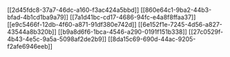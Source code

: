 [[2d45fdc8-37a7-46dc-a160-f3ac424a5bbd]]
[[860e64c1-9ba2-44b3-bfad-4b1cd1ba9a79]]
[[7a1d41bc-cd17-4686-94fc-e4a8f8ffaa37]]
[[e9c5466f-12db-4f60-a871-91df380e742d]]
[[6e152f1e-7245-4d56-a827-43544a8b320b]]
[[b9a8d6f6-1bca-4546-a290-0191f151b338]]
[[27c0529f-4b43-4e5c-9a5a-5098af2de2b9]]
[[8da15c69-690d-44ac-9205-f2afe6946eeb]]

